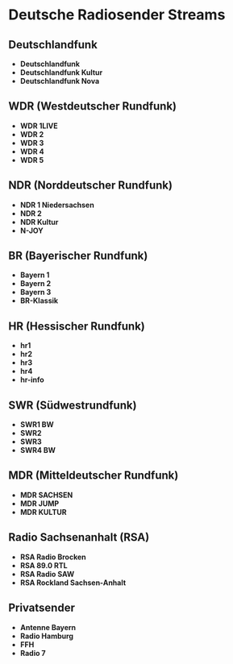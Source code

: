 # Deutsche Radiosender Streams

## Deutschlandfunk
- **Deutschlandfunk**
- **Deutschlandfunk Kultur**
- **Deutschlandfunk Nova**

## WDR (Westdeutscher Rundfunk)
- **WDR 1LIVE**
- **WDR 2**
- **WDR 3**
- **WDR 4**
- **WDR 5**

## NDR (Norddeutscher Rundfunk)
- **NDR 1 Niedersachsen**
- **NDR 2**
- **NDR Kultur**
- **N-JOY**

## BR (Bayerischer Rundfunk)
- **Bayern 1**
- **Bayern 2**
- **Bayern 3**
- **BR-Klassik**

## HR (Hessischer Rundfunk)
- **hr1**
- **hr2**
- **hr3**
- **hr4**
- **hr-info**

## SWR (Südwestrundfunk)
- **SWR1 BW**
- **SWR2**
- **SWR3**
- **SWR4 BW**

## MDR (Mitteldeutscher Rundfunk)
- **MDR SACHSEN**
- **MDR JUMP**
- **MDR KULTUR**

## Radio Sachsenanhalt (RSA)
- **RSA Radio Brocken**
- **RSA 89.0 RTL**
- **RSA Radio SAW**
- **RSA Rockland Sachsen-Anhalt**

## Privatsender
- **Antenne Bayern**
- **Radio Hamburg**
- **FFH**
- **Radio 7**
